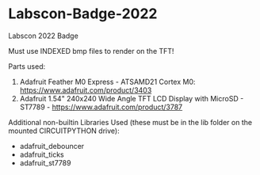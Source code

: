 # Labscon-Badge-2022
Labscon 2022 Badge

Must use INDEXED bmp files to render on the TFT!

Parts used:

1) Adafruit Feather M0 Express - ATSAMD21 Cortex M0: https://www.adafruit.com/product/3403
2) Adafruit 1.54" 240x240 Wide Angle TFT LCD Display with MicroSD - ST7789 - https://www.adafruit.com/product/3787

Additional non-builtin Libraries Used (these must be in the lib folder on the mounted CIRCUITPYTHON drive):
- adafruit_debouncer
- adafruit_ticks
- adafruit_st7789 

